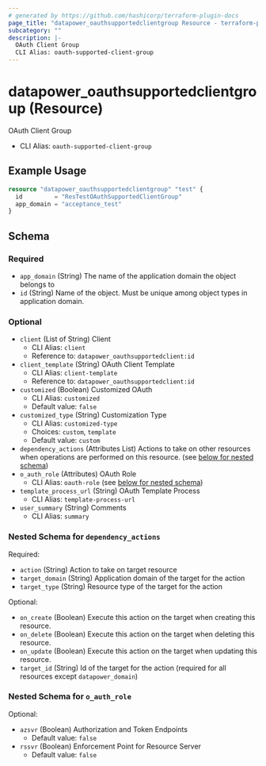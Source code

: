 ```yaml
---
# generated by https://github.com/hashicorp/terraform-plugin-docs
page_title: "datapower_oauthsupportedclientgroup Resource - terraform-provider-datapower"
subcategory: ""
description: |-
  OAuth Client Group
  CLI Alias: oauth-supported-client-group
---
```


# datapower_oauthsupportedclientgroup (Resource)

OAuth Client Group
  - CLI Alias: `oauth-supported-client-group`

## Example Usage

```terraform
resource "datapower_oauthsupportedclientgroup" "test" {
  id         = "ResTestOAuthSupportedClientGroup"
  app_domain = "acceptance_test"
}
```

<!-- schema generated by tfplugindocs -->
## Schema

### Required

- `app_domain` (String) The name of the application domain the object belongs to
- `id` (String) Name of the object. Must be unique among object types in application domain.

### Optional

- `client` (List of String) Client
  - CLI Alias: `client`
  - Reference to: `datapower_oauthsupportedclient:id`
- `client_template` (String) OAuth Client Template
  - CLI Alias: `client-template`
  - Reference to: `datapower_oauthsupportedclient:id`
- `customized` (Boolean) Customized OAuth
  - CLI Alias: `customized`
  - Default value: `false`
- `customized_type` (String) Customization Type
  - CLI Alias: `customized-type`
  - Choices: `custom`, `template`
  - Default value: `custom`
- `dependency_actions` (Attributes List) Actions to take on other resources when operations are performed on this resource. (see [below for nested schema](#nestedatt--dependency_actions))
- `o_auth_role` (Attributes) OAuth Role
  - CLI Alias: `oauth-role` (see [below for nested schema](#nestedatt--o_auth_role))
- `template_process_url` (String) OAuth Template Process
  - CLI Alias: `template-process-url`
- `user_summary` (String) Comments
  - CLI Alias: `summary`

<a id="nestedatt--dependency_actions"></a>
### Nested Schema for `dependency_actions`

Required:

- `action` (String) Action to take on target resource
- `target_domain` (String) Application domain of the target for the action
- `target_type` (String) Resource type of the target for the action

Optional:

- `on_create` (Boolean) Execute this action on the target when creating this resource.
- `on_delete` (Boolean) Execute this action on the target when deleting this resource.
- `on_update` (Boolean) Execute this action on the target when updating this resource.
- `target_id` (String) Id of the target for the action (required for all resources except `datapower_domain`)


<a id="nestedatt--o_auth_role"></a>
### Nested Schema for `o_auth_role`

Optional:

- `azsvr` (Boolean) Authorization and Token Endpoints
  - Default value: `false`
- `rssvr` (Boolean) Enforcement Point for Resource Server
  - Default value: `false`
